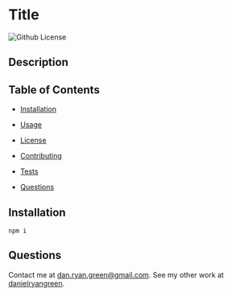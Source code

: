 # Title
![Github License](https://img.shields.io/badge/license-MIT-blue.svg)

## Description

## Table of Contents

* [Installation](#installation)

* [Usage](#usage)

* [License](#license)

* [Contributing](#contributing)

* [Tests](#tests)

* [Questions](#questions)

## Installation

```
npm i
```

## Questions

Contact me at dan.ryan.green@gmail.com. See my other work at [danielryangreen](https://github.com/danielryangreen/).